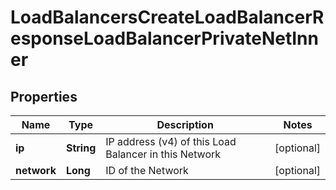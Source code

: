 

# LoadBalancersCreateLoadBalancerResponseLoadBalancerPrivateNetInner


## Properties

| Name | Type | Description | Notes |
|------------ | ------------- | ------------- | -------------|
|**ip** | **String** | IP address (v4) of this Load Balancer in this Network |  [optional] |
|**network** | **Long** | ID of the Network |  [optional] |



